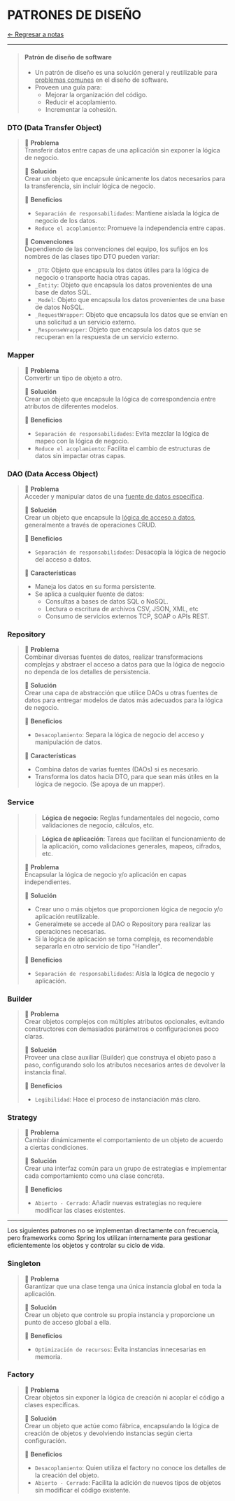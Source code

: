 # PATRONES DE DISEÑO

[← Regresar a notas](../../README.md) <br>

---

> #### Patrón de diseño de software
> - Un patrón de diseño es una solución general y reutilizable para <u>problemas comunes</u> en el diseño de software.
> - Proveen una guía para:
>   - Mejorar la organización del código.
>   - Reducir el acoplamiento.
>   - Incrementar la cohesión.

### DTO (Data Transfer Object)
> 📌 **Problema** <br>
> Transferir datos entre capas de una aplicación sin exponer la lógica de negocio.
>
> 📌 **Solución** <br>
> Crear un objeto que encapsule únicamente los datos necesarios para la transferencia, sin incluir lógica de negocio.
>
> 📌 **Beneficios** <br>
> - `Separación de responsabilidades`: Mantiene aislada la lógica de negocio de los datos.
> - `Reduce el acoplamiento`: Promueve la independencia entre capas.
> 
> 📌 **Convenciones** <br>
> Dependiendo de las convenciones del equipo, los sufijos en los nombres de las clases tipo DTO pueden variar:
> - `_DTO`: Objeto que encapsula los datos útiles para la lógica de negocio o transporte hacia otras capas.
> - `_Entity`: Objeto que encapsula los datos provenientes de una base de datos SQL.
> - `_Model`: Objeto que encapsula los datos provenientes de una base de datos NoSQL.
> - `_RequestWrapper`: Objeto que encapsula los datos que se envían en una solicitud a un servicio externo.
> - `_ResponseWrapper`: Objeto que encapsula los datos que se recuperan en la respuesta de un servicio externo.

### Mapper
> 📌 **Problema** <br>
> Convertir un tipo de objeto a otro.
>
> 📌 **Solución** <br>
> Crear un objeto que encapsule la lógica de correspondencia entre atributos de diferentes modelos.
>
> 📌 **Beneficios** <br>
> - `Separación de responsabilidades`: Evita mezclar la lógica de mapeo con la lógica de negocio.
> - `Reduce el acoplamiento`: Facilita el cambio de estructuras de datos sin impactar otras capas.

### DAO (Data Access Object)
> 📌 **Problema** <br>
> Acceder y manipular datos de una <u>fuente de datos específica</u>.
>
> 📌 **Solución** <br>
> Crear un objeto que encapsule la <u>lógica de acceso a datos</u>, generalmente a través de operaciones CRUD.
>
> 📌 **Beneficios** <br>
> - `Separación de responsabilidades`: Desacopla la lógica de negocio del acceso a datos.
> 
> 📌 **Características** <br>
> - Maneja los datos en su forma persistente.
> - Se aplica a cualquier fuente de datos:
>   - Consultas a bases de datos SQL o NoSQL.
>   - Lectura o escritura de archivos CSV, JSON, XML, etc
>   - Consumo de servicios externos TCP, SOAP o APIs REST.

### Repository
> 📌 **Problema** <br>
> Combinar diversas fuentes de datos, realizar transformacions complejas y abstraer el acceso a datos para que la lógica de negocio no dependa de los detalles de persistencia.
>
> 📌 **Solución** <br>
> Crear una capa de abstracción que utilice DAOs u otras fuentes de datos para entregar modelos de datos más adecuados para la lógica de negocio.
>
> 📌 **Beneficios** <br>
> - `Desacoplamiento`: Separa la lógica de negocio del acceso y manipulación de datos.
>
> 📌 **Características** <br>
> - Combina datos de varias fuentes (DAOs) si es necesario.
> - Transforma los datos hacia DTO, para que sean más útiles en la lógica de negocio. (Se apoya de un mapper).

### Service
> > **Lógica de negocio**: Reglas fundamentales del negocio, como validaciones de negocio, cálculos, etc.
>
> > **Lógica de aplicación**: Tareas que facilitan el funcionamiento de la aplicación, como validaciones generales, mapeos, cifrados, etc.
> 
> 📌 **Problema** <br>
> Encapsular la lógica de negocio y/o aplicación en capas independientes.
>
> 📌 **Solución** <br>
> - Crear uno o más objetos que proporcionen lógica de negocio y/o aplicación reutilizable.
> - Generalmete se accede al DAO o Repository para realizar las operaciones necesarias.
> - Si la lógica de aplicación se torna compleja, es recomendable separarla en otro servicio de tipo "Handler".
>
> 📌 **Beneficios** <br>
> - `Separación de responsabilidades`: Aísla la lógica de negocio y aplicación.

### Builder
> 📌 **Problema** <br>
> Crear objetos complejos con múltiples atributos opcionales, evitando constructores con demasiados parámetros o configuraciones poco claras.
>
> 📌 **Solución** <br>
> Proveer una clase auxiliar (Builder) que construya el objeto paso a paso, configurando solo los atributos necesarios antes de devolver la instancia final.
>
> 📌 **Beneficios** <br>
> - `Legibilidad`: Hace el proceso de instanciación más claro.

### Strategy
> 📌 **Problema** <br>
> Cambiar dinámicamente el comportamiento de un objeto de acuerdo a ciertas condiciones.
>
> 📌 **Solución** <br>
> Crear una interfaz común para un grupo de estrategias e implementar cada comportamiento como una clase concreta.
>
> 📌 **Beneficios** <br>
> - `Abierto - Cerrado`: Añadir nuevas estrategias no requiere modificar las clases existentes.

--- 

Los siguientes patrones no se implementan directamente con frecuencia, pero frameworks como Spring los utilizan internamente para gestionar eficientemente los objetos y controlar su ciclo de vida.

### Singleton
> 📌 **Problema** <br>
> Garantizar que una clase tenga una única instancia global en toda la aplicación.
>
> 📌 **Solución** <br>
> Crear un objeto que controle su propia instancia y proporcione un punto de acceso global a ella.
>
> 📌 **Beneficios** <br>
> - `Optimización de recursos`: Evita instancias innecesarias en memoria.

### Factory
> 📌 **Problema** <br>
> Crear objetos sin exponer la lógica de creación ni acoplar el código a clases específicas.
>
> 📌 **Solución** <br>
> Crear un objeto que actúe como fábrica, encapsulando la lógica de creación de objetos y devolviendo instancias según cierta configuración.
>
> 📌 **Beneficios** <br>
> - `Desacoplamiento`: Quien utiliza el factory no conoce los detalles de la creación del objeto.
> - `Abierto - Cerrado`: Facilita la adición de nuevos tipos de objetos sin modificar el código existente.